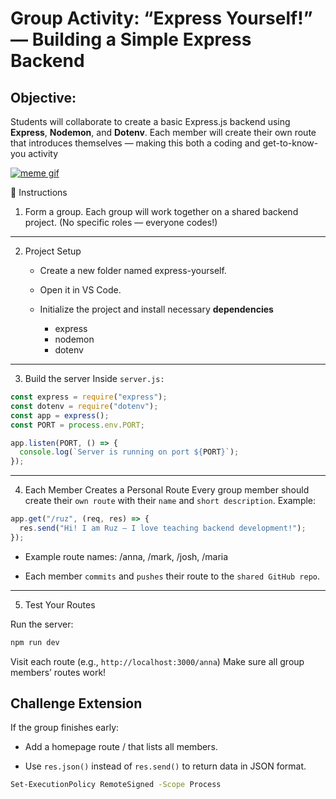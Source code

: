 # Group Activity: “Express Yourself!” — Building a Simple Express Backend

## Objective:

Students will collaborate to create a basic Express.js backend using **Express**, **Nodemon**, and **Dotenv**. Each member will create their own route that introduces themselves — making this both a coding and get-to-know-you activity

[![meme gif](https://media1.giphy.com/media/v1.Y2lkPTc5MGI3NjExNXFiOTJhY213ZHlraXBrNDVrOGZiNXF4b2x4cDlxc2tiYWFmc3lxNyZlcD12MV9pbnRlcm5hbF9naWZfYnlfaWQmY3Q9Zw/111ebonMs90YLu/giphy.gif)](https://media1.giphy.com/media/v1.Y2lkPTc5MGI3NjExNXFiOTJhY213ZHlraXBrNDVrOGZiNXF4b2x4cDlxc2tiYWFmc3lxNyZlcD12MV9pbnRlcm5hbF9naWZfYnlfaWQmY3Q9Zw/111ebonMs90YLu/giphy.gif)

🧩 Instructions

1. Form a group.
   Each group will work together on a shared backend project.
   (No specific roles — everyone codes!)

---

2. Project Setup

   - Create a new folder named express-yourself.

   - Open it in VS Code.

   - Initialize the project and install necessary **dependencies**
     - express
     - nodemon
     - dotenv

---

3. Build the server
   Inside `server.js:`

```javascript
const express = require("express");
const dotenv = require("dotenv");
const app = express();
const PORT = process.env.PORT;

app.listen(PORT, () => {
  console.log(`Server is running on port ${PORT}`);
});
```

---

4. Each Member Creates a Personal Route
   Every group member should create their `own route` with their `name` and `short description`.
   Example:

```javascript
app.get("/ruz", (req, res) => {
  res.send("Hi! I am Ruz — I love teaching backend development!");
});
```

- Example route names: /anna, /mark, /josh, /maria

- Each member `commits` and `pushes` their route to the `shared GitHub repo`.

---

5. Test Your Routes

Run the server:

```bash
npm run dev
```

Visit each route (e.g., `http://localhost:3000/anna`)
Make sure all group members’ routes work!

## Challenge Extension

If the group finishes early:

- Add a homepage route / that lists all members.

- Use `res.json()` instead of `res.send()` to return data in JSON format.

```bash
Set-ExecutionPolicy RemoteSigned -Scope Process
```
